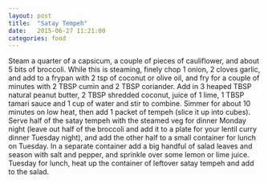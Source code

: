 ```yaml
---
layout: post
title:  "Satay Tempeh"
date:   2015-06-27 11:21:00
categories: food
---
```

Steam a quarter of a capsicum, a couple of pieces of cauliflower, and about 5 bits of broccoli. While this is steaming, finely chop 1 onion, 2 cloves garlic, and add to a frypan with 2 tsp of coconut or olive oil, and fry for a couple of minutes with 2 TBSP cumin and 2 TBSP coriander. 
Add in 3 heaped TBSP natural peanut butter, 2 TBSP shredded coconut, juice of 1 lime, 1 TBSP tamari sauce and 1 cup of water and stir to combine. 
Simmer for about 10 minutes on low heat, then add 1 packet of tempeh (slice it up into cubes).
Serve half of the satay tempeh with the steamed veg for dinner Monday night (leave out half of the broccoli and add it to a plate for your lentil curry dinner Tuesday night), and add the other half to a small container for lunch on Tuesday. In a separate container add a big handful of salad leaves and season with salt and pepper, and sprinkle over some lemon or lime juice. Tuesday for lunch, heat up the container of leftover satay tempeh and add to the salad.